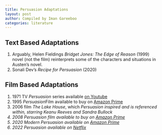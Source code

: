 ```yaml
---
title: Persuasion Adaptations
layout: post
author: Compiled by Iman Gareeboo
categories: literature
---
```


## Text Based Adaptations
<ol>
<li>Arguably, Helen Fieldings <i>Bridget Jones: The Edge of Reason</i> (1999) novel (not the film) reinterprets some of the characters and situations in Austen’s novel.</li>
<li>Sonali Dev’s <i>Recipe for Persuasion</i> (2020)</li>
</ol>

## Film Based Adaptations 
<ol>
<li>1971 TV <i>Persuasion</i> series available <a href="https://www.youtube.com/watch?v=q-JQ0fgzX4M">on Youtube</a></li>
<li> 1995 <i>Persuasion</i>Film available to buy on <a href="https://www.amazon.com/Persuasion-Fiona-Shaw/dp/B001DUDKEY">Amazon Prime</a></li>
<li> 2006 film <i>The Lake House</i>, which <i>Persuasion<i> inspired and is referenced within, starring Keanu Reeves and Sandra Bullock</li>
<li>2008 <i>Persuasion</i> film available to buy on <a href="https://www.amazon.com/Persuasion-Sally-Hawkins/dp/B0B6GT82F2/ref=sr_1_1?crid=22EWOD5AWF7QT&keywords=2008+persuasion&qid=1682653192&s=instant-video&sprefix=2008+persuasion%2Cinstant-video%2C98&sr=1-1">Amazon Prime</a></li>
<li> 2020 <i>Modern Persuasion</i> available on <a href="https://www.amazon.com/Modern-Persuasion-Alicia-Witt/dp/B08PCM5G31/ref=sr_1_1?crid=2IBQA3UGQWPMX&keywords=modern+persuasion&qid=1682653208&s=instant-video&sprefix=modern+persuasion%2Cinstant-video%2C94&sr=1-1">Amazon Prime</a></li>
<li>2022 <i>Persuasion</i> available on <a href="https://www.netflix.com/title/81410649?source=35">Netflix</a></li>
</ol>

